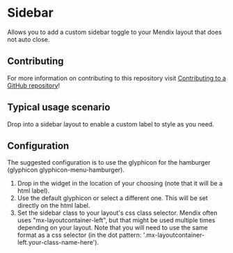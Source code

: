 # Sidebar

Allows you to add a custom sidebar toggle to your Mendix layout that does not auto close.

## Contributing

For more information on contributing to this repository visit [Contributing to a GitHub repository](https://world.mendix.com/display/howto50/Contributing+to+a+GitHub+repository)!

## Typical usage scenario

Drop into a sidebar layout to enable a custom label to style as you need.

## Configuration

The suggested configuration is to use the glyphicon for the hamburger (glyphicon glyphicon-menu-hamburger).

1. Drop in the widget in the location of your choosing (note that it will be a html label).
2. Use the default glyphicon or select a different one. This will be set directly on the html label.
3. Set the sidebar class to your layout's css class selector. Mendix often uses "mx-layoutcontainer-left", but that might be used multiple times depending on your layout. Note that you will need to use the same format as a css selector (in the dot pattern: '.mx-layoutcontainer-left.your-class-name-here').
